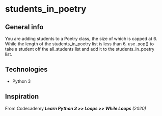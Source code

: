 # students_in_poetry

## General info
You are adding students to a Poetry class, the size of which is capped at 6. While the length of the students_in_poetry list is less than 6, use .pop() to take a student off the all_students list and add it to the students_in_poetry list.

## Technologies
* Python 3

## Inspiration 
From Codecademy ***Learn Python 3 >> Loops >> While Loops*** _(2020)_
